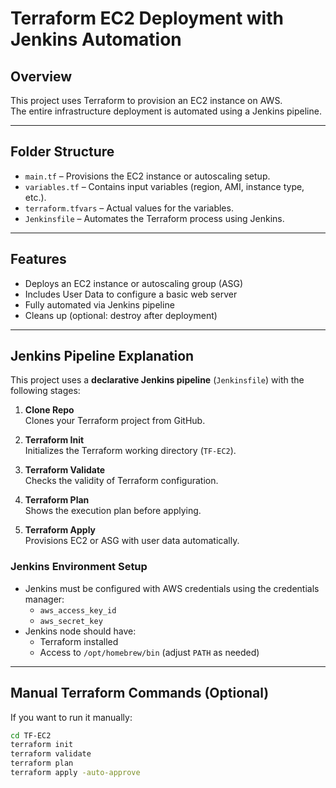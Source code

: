 # Terraform EC2 Deployment with Jenkins Automation

## Overview

This project uses Terraform to provision an EC2 instance on AWS.  
The entire infrastructure deployment is automated using a Jenkins pipeline.

---

## Folder Structure

- `main.tf` – Provisions the EC2 instance or autoscaling setup.
- `variables.tf` – Contains input variables (region, AMI, instance type, etc.).
- `terraform.tfvars` – Actual values for the variables.
- `Jenkinsfile` – Automates the Terraform process using Jenkins.

---

## Features

* Deploys an EC2 instance or autoscaling group (ASG)  
* Includes User Data to configure a basic web server  
* Fully automated via Jenkins pipeline  
* Cleans up (optional: destroy after deployment)

---

## Jenkins Pipeline Explanation

This project uses a **declarative Jenkins pipeline** (`Jenkinsfile`) with the following stages:

1. **Clone Repo**  
   Clones your Terraform project from GitHub.

2. **Terraform Init**  
   Initializes the Terraform working directory (`TF-EC2`).

3. **Terraform Validate**  
   Checks the validity of Terraform configuration.

4. **Terraform Plan**  
   Shows the execution plan before applying.

5. **Terraform Apply**  
   Provisions EC2 or ASG with user data automatically.

### Jenkins Environment Setup

- Jenkins must be configured with AWS credentials using the credentials manager:
  - `aws_access_key_id`
  - `aws_secret_key`
- Jenkins node should have:
  - Terraform installed
  - Access to `/opt/homebrew/bin` (adjust `PATH` as needed)

---

## Manual Terraform Commands (Optional)

If you want to run it manually:

```bash
cd TF-EC2
terraform init
terraform validate
terraform plan
terraform apply -auto-approve
